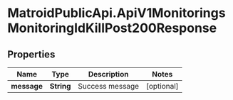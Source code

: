 # MatroidPublicApi.ApiV1MonitoringsMonitoringIdKillPost200Response

## Properties

Name | Type | Description | Notes
------------ | ------------- | ------------- | -------------
**message** | **String** | Success message | [optional] 



